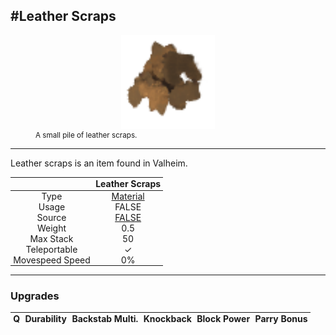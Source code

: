 <meta property="og:title" content="Leather Scraps - MoreValheim" /><meta property="og:type" content="website" /><meta property="og:image" content="/assets/leather_scraps.png" /><meta property="og:description" content="Leather Scraps is an item found in Valheim." /><meta name="theme-color" content="#546D78"><meta name="twitter:card" content="summary_large_image">
#Leather Scraps
-------------
<style>img {width:20px;}.tb {width:150px;display: block;margin-left: auto;margin-right: auto;}</style>

<style>.md-typeset table:not([class]) th:not([align]) {min-width:unset!important;}</style>
<style>td{padding:0em 0.3em!important;text-align:center!important;border-left:.05rem solid var(--md-default-fg-color--lightest)}</style>

<style>th{padding:0.1em 0.3em!important;text-align:center!important;font-weight:bold}</style>

<style>pre{text-align:right!important}</style>
<style>table tr td:first-child {border-left: 0;};</style>

<figure><img src="/assets/leather_scraps.png" class="tb" /><figcaption><small>A small pile of leather scraps.</small></figcaption></figure>

-------------

Leather scraps is an item found in Valheim.

|        | Leather Scraps              |
| ----------- | ------------------------------------ |
| Type | [Material](../../types/material)
| Usage | FALSE<br>
| Source | [FALSE](../../items/false)
| Weight | 0.5 |
| Max Stack | 50 |
| Teleportable | ✓
| Movespeed Speed | 0%


-------------

### Upgrades
| Q | Durability | Backstab Multi. | Knockback | Block Power | Parry Bonus
| - | - | - | - | - | - 
